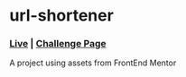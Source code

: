 # url-shortener

  <h3>
    <a href="https://url-shorterner-alo.netlify.app/" color="white">Live</a>
    <span> | </span>
    <a href="https://www.frontendmentor.io/challenges/url-shortening-api-landing-page-2ce3ob-G">Challenge Page</a>
  </h3>

A project using assets from FrontEnd Mentor
